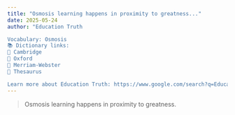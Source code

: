 ```yaml
---
title: "Osmosis learning happens in proximity to greatness..."
date: 2025-05-24
author: "Education Truth

Vocabulary: Osmosis
📚 Dictionary links:
🔹 Cambridge
🔹 Oxford
🔹 Merriam-Webster
🔹 Thesaurus

Learn more about Education Truth: https://www.google.com/search?q=Education+Truth"
---
```


> Osmosis learning happens in proximity to greatness.
